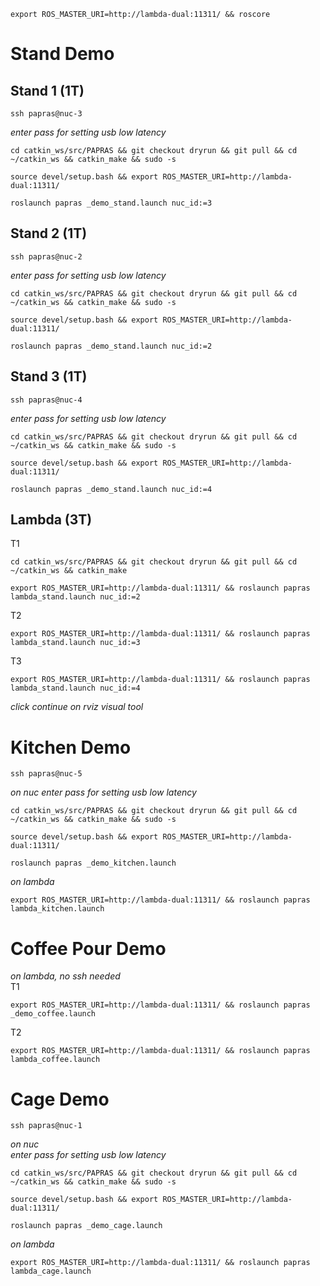 ```
export ROS_MASTER_URI=http://lambda-dual:11311/ && roscore
```

# Stand Demo

## Stand 1 (1T)
```
ssh papras@nuc-3
```
*enter pass for setting usb low latency*
```
cd catkin_ws/src/PAPRAS && git checkout dryrun && git pull && cd ~/catkin_ws && catkin_make && sudo -s
```
```
source devel/setup.bash && export ROS_MASTER_URI=http://lambda-dual:11311/
```
```
roslaunch papras _demo_stand.launch nuc_id:=3
```

## Stand 2 (1T)
```
ssh papras@nuc-2
```
*enter pass for setting usb low latency*
```
cd catkin_ws/src/PAPRAS && git checkout dryrun && git pull && cd ~/catkin_ws && catkin_make && sudo -s
```
```
source devel/setup.bash && export ROS_MASTER_URI=http://lambda-dual:11311/
```
```
roslaunch papras _demo_stand.launch nuc_id:=2
```

## Stand 3 (1T)
```
ssh papras@nuc-4
```
*enter pass for setting usb low latency*
```
cd catkin_ws/src/PAPRAS && git checkout dryrun && git pull && cd ~/catkin_ws && catkin_make && sudo -s
```
```
source devel/setup.bash && export ROS_MASTER_URI=http://lambda-dual:11311/
```
```
roslaunch papras _demo_stand.launch nuc_id:=4
```

## Lambda (3T)
T1
```
cd catkin_ws/src/PAPRAS && git checkout dryrun && git pull && cd ~/catkin_ws && catkin_make
```
```
export ROS_MASTER_URI=http://lambda-dual:11311/ && roslaunch papras lambda_stand.launch nuc_id:=2
```
T2
```
export ROS_MASTER_URI=http://lambda-dual:11311/ && roslaunch papras lambda_stand.launch nuc_id:=3
```
T3
```
export ROS_MASTER_URI=http://lambda-dual:11311/ && roslaunch papras lambda_stand.launch nuc_id:=4
```

*click continue on rviz visual tool*

# Kitchen Demo
```
ssh papras@nuc-5
```
*on nuc*
*enter pass for setting usb low latency*
```
cd catkin_ws/src/PAPRAS && git checkout dryrun && git pull && cd ~/catkin_ws && catkin_make && sudo -s
```
```
source devel/setup.bash && export ROS_MASTER_URI=http://lambda-dual:11311/
```
```
roslaunch papras _demo_kitchen.launch
```

*on lambda*
```
export ROS_MASTER_URI=http://lambda-dual:11311/ && roslaunch papras lambda_kitchen.launch
```

# Coffee Pour Demo 
*on lambda, no ssh needed* \
T1
```
export ROS_MASTER_URI=http://lambda-dual:11311/ && roslaunch papras _demo_coffee.launch
```
T2
```
export ROS_MASTER_URI=http://lambda-dual:11311/ && roslaunch papras lambda_coffee.launch
```

# Cage Demo 
```
ssh papras@nuc-1
```
*on nuc* \
*enter pass for setting usb low latency*
```
cd catkin_ws/src/PAPRAS && git checkout dryrun && git pull && cd ~/catkin_ws && catkin_make && sudo -s
```
```
source devel/setup.bash && export ROS_MASTER_URI=http://lambda-dual:11311/
```
```
roslaunch papras _demo_cage.launch
```

*on lambda*
```
export ROS_MASTER_URI=http://lambda-dual:11311/ && roslaunch papras lambda_cage.launch
```
